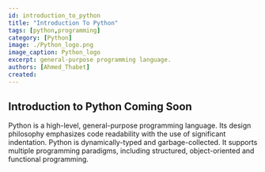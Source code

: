 ```yaml
---
id: introduction_to_python
title: "Introduction To Python"
tags: [python,programming]
category: [Python]
image: ./Python_logo.png
image_caption: Python_logo
excerpt: general-purpose programming language.
authors: [Ahmed_Thabet]
created:
---
```


## Introduction to Python Coming Soon

Python is a high-level, general-purpose programming language. Its design philosophy emphasizes code readability with the use of significant indentation. Python is dynamically-typed and garbage-collected. It supports multiple programming paradigms, including structured, object-oriented and functional programming.

